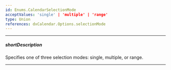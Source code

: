 ```yaml
---
id: Enums.CalendarSelectionMode
acceptValues: 'single' | 'multiple' | 'range'
type: Union
references: dxCalendar.Options.selectionMode
---
```

---
##### shortDescription
Specifies one of three selection modes: single, multiple, or range.

---
